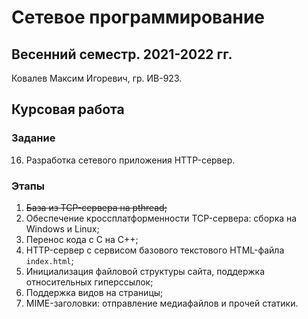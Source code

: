 # Сетевое программирование

## Весенний семестр. 2021-2022 гг.

Ковалев Максим Игоревич, гр. ИВ-923.

## Курсовая работа

### Задание

16. Разработка сетевого приложения HTTP-сервер.

### Этапы
1. ~~База из TCP-сервера на pthread;~~
2. Обеспечение кроссплатформенности TCP-сервера: сборка на Windows и Linux;
3. Перенос кода с С на C++;
4. HTTP-сервер с сервисом базового текстового HTML-файла `index.html`;
5. Инициализация файловой структуры сайта, поддержка относительных гиперссылок;
6. Поддержка видов на страницы;
7. MIME-заголовки: отправление медиафайлов и прочей статики.